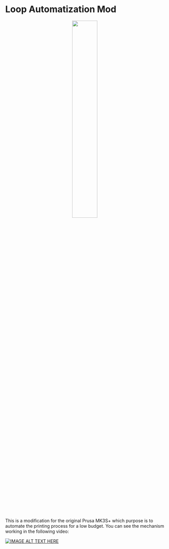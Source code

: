 # Loop Automatization Mod

<p align="center">
	<img src="https://github.com/Pierro55/Loop/blob/main/Images/Loop.jpg" width=40% height=40%>
</p>

This is a modification for the original Prusa MK3S+ which purpose is to automate the printing process for a low budget. You can see the mechanism working in the following video:

[![IMAGE ALT TEXT HERE](https://img.youtube.com/vi/T4kzyH2tcBQ/0.jpg)](https://www.youtube.com/watch?v=T4kzyH2tcBQ)
